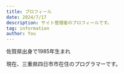 ```yaml
---
title: プロフィール
date: 2024/7/17
description: サイト管理者のプロフィールです。
tag: information
author: You
---
```


佐賀県出身で1985年生まれ

現在、三重県四日市市在住のプログラマーです。
